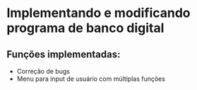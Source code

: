# Implementando e modificando programa de banco digital

## Funções implementadas:
  - Correção de bugs
  - Menu para input de usuário com múltiplas funções
  
